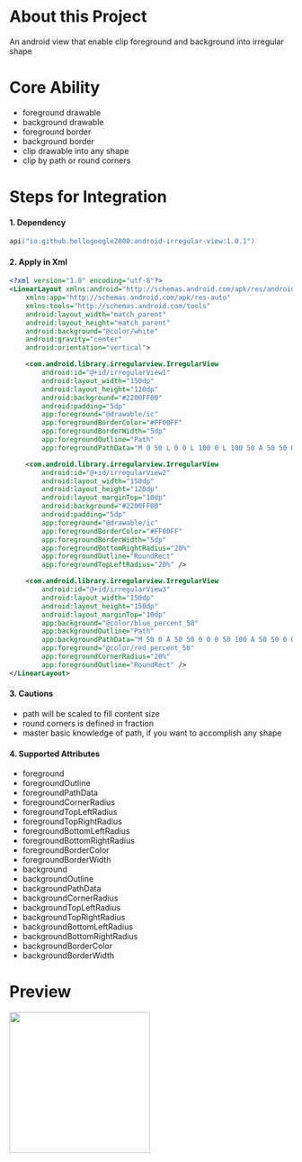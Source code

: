 # About this Project

An android view that enable clip foreground and background into irregular shape

# Core Ability

- foreground drawable
- background drawable
- foreground border
- background border
- clip drawable into any shape
- clip by path or round corners

# Steps for Integration

#### 1. Dependency

```kotlin
api("io.github.hellogoogle2000:android-irregular-view:1.0.1")
```

#### 2. Apply in Xml

```xml
<?xml version="1.0" encoding="utf-8"?>
<LinearLayout xmlns:android="http://schemas.android.com/apk/res/android"
    xmlns:app="http://schemas.android.com/apk/res-auto"
    xmlns:tools="http://schemas.android.com/tools"
    android:layout_width="match_parent"
    android:layout_height="match_parent"
    android:background="@color/white"
    android:gravity="center"
    android:orientation="vertical">

    <com.android.library.irregularview.IrregularView
        android:id="@+id/irregularView1"
        android:layout_width="150dp"
        android:layout_height="120dp"
        android:background="#2200FF00"
        android:padding="5dp"
        app:foreground="@drawable/ic"
        app:foregroundBorderColor="#FF00FF"
        app:foregroundBorderWidth="5dp"
        app:foregroundOutline="Path"
        app:foregroundPathData="M 0 50 L 0 0 L 100 0 L 100 50 A 50 50 0 0 1 0 50 Z" />

    <com.android.library.irregularview.IrregularView
        android:id="@+id/irregularView2"
        android:layout_width="150dp"
        android:layout_height="120dp"
        android:layout_marginTop="10dp"
        android:background="#2200FF00"
        android:padding="5dp"
        app:foreground="@drawable/ic"
        app:foregroundBorderColor="#FF00FF"
        app:foregroundBorderWidth="5dp"
        app:foregroundBottomRightRadius="20%"
        app:foregroundOutline="RoundRect"
        app:foregroundTopLeftRadius="20%" />

    <com.android.library.irregularview.IrregularView
        android:id="@+id/irregularView3"
        android:layout_width="150dp"
        android:layout_height="150dp"
        android:layout_marginTop="10dp"
        app:background="@color/blue_percent_50"
        app:backgroundOutline="Path"
        app:backgroundPathData="M 50 0 A 50 50 0 0 0 50 100 A 50 50 0 0 0 50 0"
        app:foreground="@color/red_percent_50"
        app:foregroundCornerRadius="20%"
        app:foregroundOutline="RoundRect" />
</LinearLayout>
```

#### 3. Cautions

- path will be scaled to fill content size
- round corners is defined in fraction
- master basic knowledge of path, if you want to accomplish any shape 

#### 4. Supported Attributes

- foreground
- foregroundOutline
- foregroundPathData
- foregroundCornerRadius
- foregroundTopLeftRadius
- foregroundTopRightRadius
- foregroundBottomLeftRadius
- foregroundBottomRightRadius
- foregroundBorderColor
- foregroundBorderWidth
- background
- backgroundOutline
- backgroundPathData
- backgroundCornerRadius
- backgroundTopLeftRadius
- backgroundTopRightRadius
- backgroundBottomLeftRadius
- backgroundBottomRightRadius
- backgroundBorderColor
- backgroundBorderWidth

# Preview

<img src="https://github.com/user-attachments/assets/0a619512-7847-4d12-9edd-4e4440f097a0" height="250">